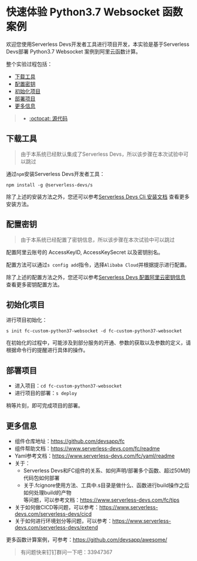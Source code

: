 # 快速体验 Python3.7 Websocket 函数案例

欢迎您使用Serverless Devs开发者工具进行项目开发，本实验是基于Serverless Devs部署 Python3.7 Websocket 案例到阿里云函数计算。

整个实验过程包括：
- [下载工具](#下载工具)
- [配置密钥](#配置密钥)
- [初始化项目](#初始化项目)
- [部署项目](#部署项目)
- [更多信息](#更多信息)

> - [:octocat: 源代码](https://github.com/devsapp/start-fc/tree/master/custom-function/python37/fc-custom-python37-websocket/src)

## 下载工具

> 由于本系统已经默认集成了Serverless Devs，所以该步骤在本次试验中可以跳过

通过`npm`安装Serverless Devs开发者工具：

```
npm install -g @serverless-devs/s
```

除了上述的安装方法之外，您还可以参考[Serverless Devs Cli 安装文档](https://www.serverless-devs.com/serverless-devs/install) 查看更多安装方法。

## 配置密钥

> 由于本系统已经配置了密钥信息，所以该步骤在本次试验中可以跳过

配置阿里云账号的 AccessKeyID, AccessKeySecret 以及密钥别名。

配置方法可以通过`s config add`指令，选择`Alibaba Cloud`并根据提示进行配置。

除了上述的配置方法之外，您还可以参考[Serverless Devs 配置阿里云密钥信息](https://www.serverless-devs.com/fc/config) 查看更多密钥配置方法。

## 初始化项目

进行项目初始化：

```
s init fc-custom-python37-websocket -d fc-custom-python37-websocket
```

在初始化的过程中，可能涉及到部分服务的开通、参数的获取以及参数的定义，请根据命令行的提醒进行具体的操作。

## 部署项目

- 进入项目：`cd fc-custom-python37-websocket`
- 进行项目的部署：`s deploy`

稍等片刻，即可完成项目的部署。

## 更多信息

- 组件仓库地址：https://github.com/devsapp/fc
- 组件帮助文档：https://www.serverless-devs.com/fc/readme
- Yaml参考文档：https://www.serverless-devs.com/fc/yaml/readme
- 关于：
    - Serverless Devs和FC组件的关系、如何声明/部署多个函数、超过50M的代码包如何部署
    - 关于.fcignore使用方法、工具中.s目录是做什么、函数进行build操作之后如何处理build的产物    
  等问题，可以参考文档：https://www.serverless-devs.com/fc/tips
- 关于如何做CICD等问题，可以参考：https://www.serverless-devs.com/serverless-devs/cicd
- 关于如何进行环境划分等问题，可以参考：https://www.serverless-devs.com/serverless-devs/extend

更多函数计算案例，可参考：https://github.com/devsapp/awesome/

> 有问题快来钉钉群问一下吧：33947367